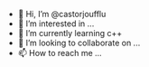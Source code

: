 - 👋 Hi, I’m @castorjoufflu
- 👀 I’m interested in ...
- 🌱 I’m currently learning c++
- 💞️ I’m looking to collaborate on ...
- 📫 How to reach me ...

<!---
castorjoufflu/castorjoufflu is a ✨ special ✨ repository because its `README.md` (this file) appears on your GitHub profile.
You can click the Preview link to take a look at your changes.
--->
